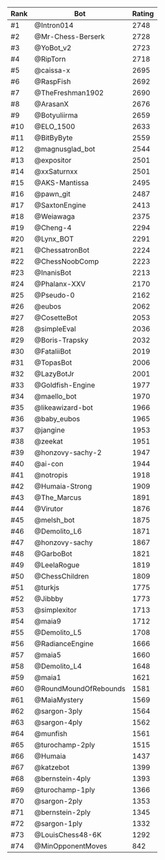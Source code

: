 Rank|Bot|Rating
---|---|---
#1|@Intron014|2748
#2|@Mr-Chess-Berserk|2728
#3|@YoBot_v2|2723
#4|@RipTorn|2718
#5|@caissa-x|2695
#6|@RaspFish|2692
#7|@TheFreshman1902|2690
#8|@ArasanX|2676
#9|@Botyuliirma|2659
#10|@ELO_1500|2633
#11|@BitByByte|2559
#12|@magnusglad_bot|2544
#13|@expositor|2501
#14|@xxSaturnxx|2501
#15|@AKS-Mantissa|2495
#16|@pawn_git|2487
#17|@SaxtonEngine|2413
#18|@Weiawaga|2375
#19|@Cheng-4|2294
#20|@Lynx_BOT|2291
#21|@ChessatronBot|2224
#22|@ChessNoobComp|2223
#23|@InanisBot|2213
#24|@Phalanx-XXV|2170
#25|@Pseudo-0|2162
#26|@eubos|2062
#27|@CosetteBot|2053
#28|@simpleEval|2036
#29|@Boris-Trapsky|2032
#30|@FataliiBot|2019
#31|@TopasBot|2006
#32|@LazyBotJr|2001
#33|@Goldfish-Engine|1977
#34|@maello_bot|1970
#35|@likeawizard-bot|1966
#36|@baby_eubos|1965
#37|@jangine|1953
#38|@zeekat|1951
#39|@honzovy-sachy-2|1947
#40|@ai-con|1944
#41|@notropis|1918
#42|@Humaia-Strong|1909
#43|@The_Marcus|1891
#44|@Virutor|1876
#45|@melsh_bot|1875
#46|@Demolito_L6|1871
#47|@honzovy-sachy|1867
#48|@GarboBot|1821
#49|@LeelaRogue|1819
#50|@ChessChildren|1809
#51|@turkjs|1775
#52|@Jibbby|1773
#53|@simplexitor|1713
#54|@maia9|1712
#55|@Demolito_L5|1708
#56|@RadianceEngine|1666
#57|@maia5|1660
#58|@Demolito_L4|1648
#59|@maia1|1621
#60|@RoundMoundOfRebounds|1581
#61|@MaiaMystery|1569
#62|@sargon-3ply|1564
#63|@sargon-4ply|1562
#64|@munfish|1561
#65|@turochamp-2ply|1515
#66|@Humaia|1437
#67|@katzebot|1399
#68|@bernstein-4ply|1393
#69|@turochamp-1ply|1366
#70|@sargon-2ply|1353
#71|@bernstein-2ply|1345
#72|@sargon-1ply|1332
#73|@LouisChess48-6K|1292
#74|@MinOpponentMoves|842
